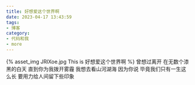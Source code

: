 ```yaml
---
title: 好想爱这个世界啊
date: 2023-04-17 13:43:59
tags:
- 博客
category:
- 代码和我
- more
---
```

{% asset_img JRlXoe.jpg This is 好想爱这个世界啊 %}
曾想过离开
在无数个漆黑的白天
直到你为我拨开雾霾
我想去看山河湖海
因为你说
毕竟我们只有一生这么长
要用力给人间留下些印象